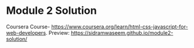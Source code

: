 # Module 2 Solution
Coursera Course- https://www.coursera.org/learn/html-css-javascript-for-web-developers.
Preview: https://sidramwaseem.github.io/module2-solution/
